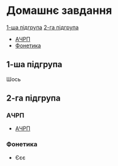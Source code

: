 # Домашнє завдання
[1-ша підгрупа](#1-ша-підгрупа)
[2-га підгрупа](#2-га-підгрупа)
* [АЧРП](#ачрп)
* [Фонетика](#фонетика)

## 1-ша підгрупа
Шось

## 2-га підгрупа

### АЧРП
* [АЧРП](https://cdn.discordapp.com/attachments/1278376988490596466/1343529149087617094/IMG_20250224_114419.jpg?ex=67bd9a86&is=67bc4906&hm=d0a2fec7e2d4eabe85424026970410790ceed38e8845a6e5828dcaf72d9f7c49&)
### Фонетика
* Єєє

